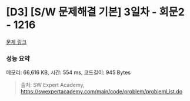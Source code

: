 # [D3] [S/W 문제해결 기본] 3일차 - 회문2 - 1216 

[문제 링크](https://swexpertacademy.com/main/code/problem/problemDetail.do?contestProbId=AV14Rq5aABUCFAYi) 

### 성능 요약

메모리: 66,616 KB, 시간: 554 ms, 코드길이: 945 Bytes



> 출처: SW Expert Academy, https://swexpertacademy.com/main/code/problem/problemList.do